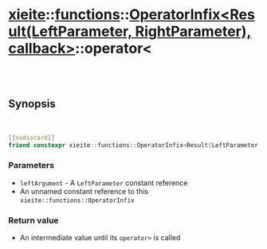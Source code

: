 # [xieite](../../../README.md)::[functions](../../functions.md)::[OperatorInfix<Result(LeftParameter, RightParameter), callback>](../OperatorInfix.md)::operator<

<br/><br/>

## Synopsis

<br/>

```cpp
[[nodiscard]]
friend constexpr xieite::functions::OperatorInfix<Result(LeftParameter, RightParameter), callback>::Intermediate operator<(const LeftParameter& leftArgument, const xieite::functions::OperatorInfix<Result(LeftParameter, RightParameter), callback>&) noexcept;
```
### Parameters
- `leftArgument` - A `LeftParameter` constant reference
- An unnamed constant reference to this `xieite::functions::OperatorInfix`
### Return value
- An intermediate value until its `operator>` is called
